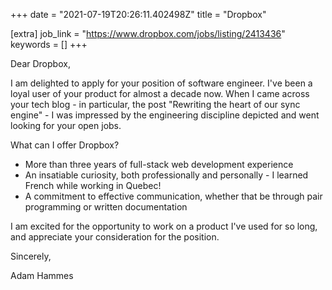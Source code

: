 +++
date = "2021-07-19T20:26:11.402498Z"
title = "Dropbox"

[extra]
job_link = "https://www.dropbox.com/jobs/listing/2413436"
keywords = []
+++

Dear Dropbox,

I am delighted to apply for your position of software engineer.
I've been a loyal user of your product for almost a decade now.
When I came across your tech blog - in particular, the post "Rewriting the heart of our sync engine" - I was impressed by the engineering discipline depicted and went looking for your open jobs.

What can I offer Dropbox?

- More than three years of full-stack web development experience
- An insatiable curiosity, both professionally and personally - I learned French while working in Quebec!
- A commitment to effective communication, whether that be through pair programming or written documentation

I am excited for the opportunity to work on a product I've used for so long, and appreciate your consideration for the position.

Sincerely,

Adam Hammes
